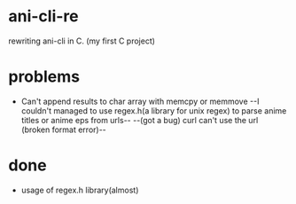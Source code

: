 # ani-cli-re
rewriting ani-cli in C. (my first C project)
# problems
* Can't append results to char array with memcpy or memmove
--I couldn't managed to use regex.h(a library for unix regex) to parse anime titles or anime eps from urls--
--(got a bug) curl can't use the url (broken format error)--
# done
* usage of regex.h library(almost)
